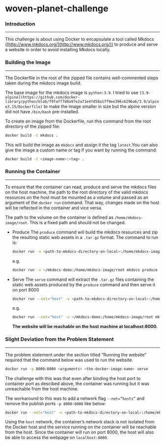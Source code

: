# woven-planet-challenge

### Introduction

---

This challenge is about using Docker to encapsulate a tool called Mkdocs ([http://www.mkdocs.org/](http://www.mkdocs.org/)) to produce and serve a website in order to avoid installing Mkdocs locally.

### Building the Image

---

The Dockerfile in the root of the zipped file contains well-commented steps taken during the mkdocs image build.

The base image for the mkdocs image is `python:3.9`. I tried to use `[3.9-alpine](https://github.com/docker-library/python/blob/f9faff7d8a97e2a71e4fd58a1ff9ee396c6296a6/3.9/alpine3.15/Dockerfile)` to make the image smaller in size but the alpine version did not have `/bin/bash` pre-installed.

To create an image from the Dockerfile, run this command from the root directory of the zipped file:

```bash
docker build -t mkdocs .
```

This will build the image as `mkdocs` and assign it the tag `latest`.You can also give the image a custom name or tag if you want by running the command:

```bash
docker build -t <image-name>:<tag> .
```

### Running the Container

---

To ensure that the container can read, produce and serve the mkdocs files on the host machine, the path to the root directory of the valid mkdocs resources on the host must be mounted as a volume and passed as an argument of the `docker run` command. That way, changes made on the host will be reflected in the container and vice versa.

The path to the volume on the container is defined as `/home/mkdocs-image/root`. This is a fixed path and should not be changed.

- Produce
The `produce` command will build the mkdocs resources and zip the resulting static web assets in a `.tar.gz` format.
The command to run is:
    
    ```bash
    docker run -v <path-to-mkdocs-directory-on-local>:/home/mkdocs-image/root mkdocs produce
    ```
    
    e.g.
    
    ```bash
    docker run -v ~/mkdocs-demo:/home/mkdocs-image/root mkdocs produce
    ```
    
- Serve
The `serve` command will extract the `.tar.gz` files containing the static web assets produced by the `produce` command and then serve it on port 8000
    
    ```bash
    docker run --net="host" -v <path-to-mkdocs-directory-on-local>:/home/mkdocs-image/root mkdocs serve
    ```
    
    e.g.
    
    ```bash
    docker run --net="host" -v ~/mkdocs-demo:/home/mkdocs-image/root mkdocs serve
    ```
    
    **The website will be reachable on the host machine at localhost:8000.**
    

### Slight Deviation from the Problem Statement

---

The problem statement under the section titled “Running the website” required that the command below was used to run the website.

```bash
docker run -p 8000:8000 <arguments> <the-docker-image-name> serve
```

The challenge with this was that even after binding the host port to container port as descibed above, the container was running but it was unreachable from the host machine.

The workaround to this was to add a network flag `--net=”hosts”` and remove the publish ports `-p 8000:8000` like below:

```bash
docker run --net="host" -v <path-to-mkdocs-directory-on-local>:/home/mkdocs-image/root mkdocs serve
```

Using the `host` network, the container’s network stack is not isolated from the Docker host and the service running on the container will be reachable from the host. Since the container will run on port 8000, the host will also be able to access the webpage on `localhost:8000`.